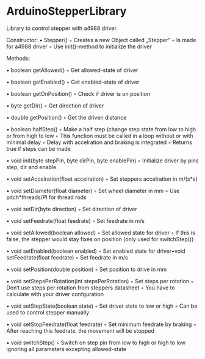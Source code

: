 # ArduinoStepperLibrary
Library to control stepper with a4988 driver.

Constructor:
• Stepper()
◦ Creates a new Object called „Stepper“
◦ Is made for a4988 driver
◦ Use init()-method to initialize the driver

Methods:

• boolean getAllowed()
◦ Get allowed-state of driver

• boolean getEnabled()
◦ Get enabled-state of driver

• boolean getOnPosition()
◦ Check if driver is on position

• byte getDir()
◦ Get direction of driver

• double getPosition()
◦ Get the driven distance

• boolean halfStep()
◦ Make a half step (change step state from low to high or from high to low
◦ This function must be called in a loop without or with minimal delay
◦ Delay with accelration and braking is integrated
◦ Returns true if steps can be made

• void init(byte stepPin, byte dirPin, byte enablePin)
◦ Initialize driver by pins step, dir and enable.

• void setAccelration(float accelration)
◦ Set steppers accelration in m/(s*s)

• void setDiameter(float diameter)
◦ Set wheel diameter in mm
◦ Use pitch\*threads/PI for thread rods

• void setDir(byte direction)
◦ Set direction of driver

• void setFeedrate(float feedrate)
◦ Set feedrate in m/s

• void setAllowed(boolean allowed)
◦ Set allowed state for driver
◦ If this is false, the stepper would stay fixes on position (only used for switchStep())

• void setEnabled(boolean enabled)
◦ Set enabled state for driver•void setFeedrate(float feedrate)
◦ Set feedrate in m/s

• void setPosition(double position)
◦ Set position to drive in mm

• void setStepsPerRotation(int stepsPerRotation)
◦ Set steps per rotation
◦ Don‘t use steps per rotation from steppers datasheet
◦ You have to calculate with your driver confguration

• void setStepState(boolean state)
◦ Set driver state to low or high
◦ Can be used to control stepper manually

• void setStopFeedrate(float feedrate)
◦ Set minimum feedrate by braking
◦ After reaching this feedrate, the movement will be stopped

• void switchStep()
◦ Switch on step pin from low to high or high to low ignoring all parameters excepting allowed-state
